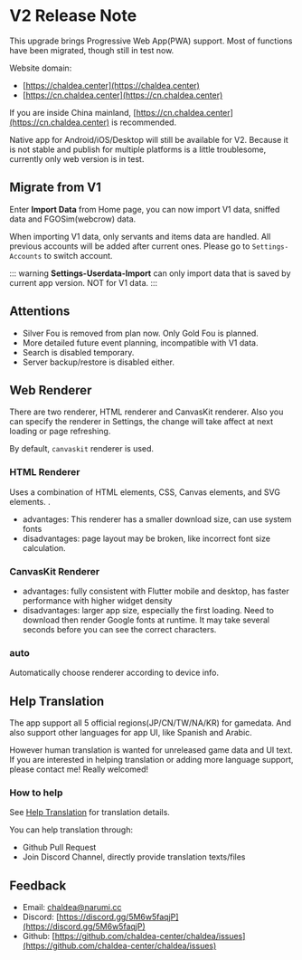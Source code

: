 # V2 Release Note

This upgrade brings Progressive Web App(PWA) support. Most of functions have been migrated, though still in test now.

Website domain: 
- [https://chaldea.center](https://chaldea.center)
- [https://cn.chaldea.center](https://cn.chaldea.center)

If you are inside China mainland, [https://cn.chaldea.center](https://cn.chaldea.center) is recommended.


Native app for Android/iOS/Desktop will still be available for V2. Because it is not stable and publish for multiple platforms is a little troublesome, currently only web version is in test.

## Migrate from V1

Enter **Import Data** from Home page, you can now import V1 data, sniffed data and FGOSim(webcrow) data.

When importing V1 data, only servants and items data are handled. All previous accounts will be added after current ones. Please go to `Settings-Accounts` to switch account.
 
::: warning
**Settings-Userdata-Import** can only import data that is saved by current app version. NOT for V1 data. 
:::

## Attentions
- Silver Fou is removed from plan now. Only Gold Fou is planned.
- More detailed future event planning, incompatible with V1 data.
- Search is disabled temporary.
- Server backup/restore is disabled either.

## Web Renderer

There are two renderer, HTML renderer and CanvasKit renderer. Also you can specify the renderer in Settings, the change will take affect at next loading or page refreshing.

By default, `canvaskit` renderer is used.

### HTML Renderer
Uses a combination of HTML elements, CSS, Canvas elements, and SVG elements. .

- advantages: This renderer has a smaller download size, can use system fonts
- disadvantages: page layout may be broken, like incorrect font size calculation.

### CanvasKit Renderer

- advantages: fully consistent with Flutter mobile and desktop, has faster performance with higher widget density
- disadvantages: larger app size, especially the first loading. Need to download then render Google fonts at runtime. It may take several seconds before you can see the correct characters.

### auto

Automatically choose renderer according to device info.


## Help Translation

The app support all 5 official regions(JP/CN/TW/NA/KR) for gamedata. And also support other languages for app UI, like Spanish and Arabic.

However human translation is wanted for unreleased game data and UI text. If you are interested in helping translation or adding more language support, please contact me! Really welcomed!

### How to help

See [Help Translation](./translation.md) for translation details.

You can help translation through:
- Github Pull Request
- Join Discord Channel, directly provide translation texts/files


## Feedback

* Email: [chaldea@narumi.cc](mailto:chaldea.narumi.cc)
* Discord: [https://discord.gg/5M6w5faqjP](https://discord.gg/5M6w5faqjP)
* Github: [https://github.com/chaldea-center/chaldea/issues](https://github.com/chaldea-center/chaldea/issues)
